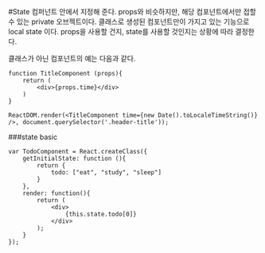 #State
컴퍼넌트 안에서 지정해 준다. props와 비슷하지만, 해당 컴포넌트에서만 접할 수 있는 private 오브젝트이다. 클래스로 생성된 컴포넌트만이 가지고 있는 기능으로 local state 이다. props을 사용할 건지, state를 사용할 것인지는 상황에 따라 결정한다.  

클래스가 아닌 컴포넌트의 예는 다음과 같다.

```
function TitleComponent (props){
    return (
        <div>{props.time}</div>
    )
}

ReactDOM.render(<TitleComponent time={new Date().toLocaleTimeString()} />, document.querySelector('.header-title'));
```


###state basic
```
var TodoComponent = React.createClass({
    getInitialState: function (){
        return {
            todo: ["eat", "study", "sleep"]
        }
    },
    render: function(){
        return (
            <div>
                {this.state.todo[0]}
            </div>
        );
    }
});
```
